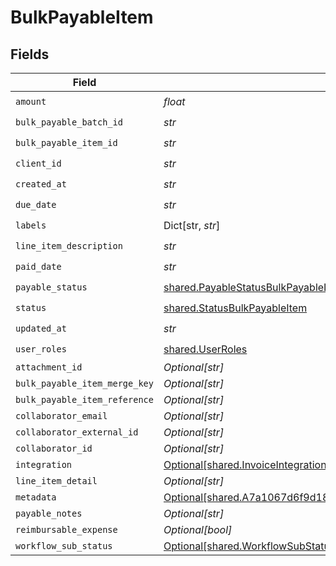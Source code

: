 # BulkPayableItem


## Fields

| Field                                                                                                                                                                        | Type                                                                                                                                                                         | Required                                                                                                                                                                     | Description                                                                                                                                                                  |
| ---------------------------------------------------------------------------------------------------------------------------------------------------------------------------- | ---------------------------------------------------------------------------------------------------------------------------------------------------------------------------- | ---------------------------------------------------------------------------------------------------------------------------------------------------------------------------- | ---------------------------------------------------------------------------------------------------------------------------------------------------------------------------- |
| `amount`                                                                                                                                                                     | *float*                                                                                                                                                                      | :heavy_check_mark:                                                                                                                                                           | N/A                                                                                                                                                                          |
| `bulk_payable_batch_id`                                                                                                                                                      | *str*                                                                                                                                                                        | :heavy_check_mark:                                                                                                                                                           | N/A                                                                                                                                                                          |
| `bulk_payable_item_id`                                                                                                                                                       | *str*                                                                                                                                                                        | :heavy_check_mark:                                                                                                                                                           | N/A                                                                                                                                                                          |
| `client_id`                                                                                                                                                                  | *str*                                                                                                                                                                        | :heavy_check_mark:                                                                                                                                                           | N/A                                                                                                                                                                          |
| `created_at`                                                                                                                                                                 | *str*                                                                                                                                                                        | :heavy_check_mark:                                                                                                                                                           | N/A                                                                                                                                                                          |
| `due_date`                                                                                                                                                                   | *str*                                                                                                                                                                        | :heavy_check_mark:                                                                                                                                                           | N/A                                                                                                                                                                          |
| `labels`                                                                                                                                                                     | Dict[str, *str*]                                                                                                                                                             | :heavy_check_mark:                                                                                                                                                           | N/A                                                                                                                                                                          |
| `line_item_description`                                                                                                                                                      | *str*                                                                                                                                                                        | :heavy_check_mark:                                                                                                                                                           | N/A                                                                                                                                                                          |
| `paid_date`                                                                                                                                                                  | *str*                                                                                                                                                                        | :heavy_check_mark:                                                                                                                                                           | N/A                                                                                                                                                                          |
| `payable_status`                                                                                                                                                             | [shared.PayableStatusBulkPayableItem](../../models/shared/payablestatusbulkpayableitem.md)                                                                                   | :heavy_check_mark:                                                                                                                                                           | N/A                                                                                                                                                                          |
| `status`                                                                                                                                                                     | [shared.StatusBulkPayableItem](../../models/shared/statusbulkpayableitem.md)                                                                                                 | :heavy_check_mark:                                                                                                                                                           | N/A                                                                                                                                                                          |
| `updated_at`                                                                                                                                                                 | *str*                                                                                                                                                                        | :heavy_check_mark:                                                                                                                                                           | N/A                                                                                                                                                                          |
| `user_roles`                                                                                                                                                                 | [shared.UserRoles](../../models/shared/userroles.md)                                                                                                                         | :heavy_check_mark:                                                                                                                                                           | N/A                                                                                                                                                                          |
| `attachment_id`                                                                                                                                                              | *Optional[str]*                                                                                                                                                              | :heavy_minus_sign:                                                                                                                                                           | N/A                                                                                                                                                                          |
| `bulk_payable_item_merge_key`                                                                                                                                                | *Optional[str]*                                                                                                                                                              | :heavy_minus_sign:                                                                                                                                                           | N/A                                                                                                                                                                          |
| `bulk_payable_item_reference`                                                                                                                                                | *Optional[str]*                                                                                                                                                              | :heavy_minus_sign:                                                                                                                                                           | N/A                                                                                                                                                                          |
| `collaborator_email`                                                                                                                                                         | *Optional[str]*                                                                                                                                                              | :heavy_minus_sign:                                                                                                                                                           | N/A                                                                                                                                                                          |
| `collaborator_external_id`                                                                                                                                                   | *Optional[str]*                                                                                                                                                              | :heavy_minus_sign:                                                                                                                                                           | N/A                                                                                                                                                                          |
| `collaborator_id`                                                                                                                                                            | *Optional[str]*                                                                                                                                                              | :heavy_minus_sign:                                                                                                                                                           | N/A                                                                                                                                                                          |
| `integration`                                                                                                                                                                | [Optional[shared.InvoiceIntegrations]](../../models/shared/invoiceintegrations.md)                                                                                           | :heavy_minus_sign:                                                                                                                                                           | N/A                                                                                                                                                                          |
| `line_item_detail`                                                                                                                                                           | *Optional[str]*                                                                                                                                                              | :heavy_minus_sign:                                                                                                                                                           | N/A                                                                                                                                                                          |
| `metadata`                                                                                                                                                                   | [Optional[shared.A7a1067d6f9d1831e4782756623a7bf61cb630a037de1ac86f003bc5c4cb7c14]](../../models/shared/a7a1067d6f9d1831e4782756623a7bf61cb630a037de1ac86f003bc5c4cb7c14.md) | :heavy_minus_sign:                                                                                                                                                           | N/A                                                                                                                                                                          |
| `payable_notes`                                                                                                                                                              | *Optional[str]*                                                                                                                                                              | :heavy_minus_sign:                                                                                                                                                           | N/A                                                                                                                                                                          |
| `reimbursable_expense`                                                                                                                                                       | *Optional[bool]*                                                                                                                                                             | :heavy_minus_sign:                                                                                                                                                           | N/A                                                                                                                                                                          |
| `workflow_sub_status`                                                                                                                                                        | [Optional[shared.WorkflowSubStatus]](../../models/shared/workflowsubstatus.md)                                                                                               | :heavy_minus_sign:                                                                                                                                                           | N/A                                                                                                                                                                          |